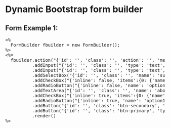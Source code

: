 # Dynamic Bootstrap form builder

## Form Example 1: 

<pre>
<%
  FormBuilder fbuilder = new FormBuilder();
%>
<%=
  fbuilder.action("{'id': '', 'class': '', 'action': '', 'method': 'POST'}")
          .addInput("{'id': '', 'class': '', 'type': 'text',  'name': 'fname', 'required': true, 'value': '', 'title': 'First Name:', 'placeholder': 'Enter your first name'}")
          .addInput("{'id': '', 'class': '', 'type': 'text',  'name': 'lname', 'required': true, 'value': '', 'title': 'Last Name:', 'placeholder': 'Enter your last name'}")
          .addSelectBox("{'id': '', 'class': '', 'name': 'subject', 'required': true, 'values': 'English,Math,Programming', 'title': 'Subject:', 'multiple': false}")
          .addCheckBox("{'inline': false, 'items':{0: {'name': 'option1', 'title': 'Option 1', 'value': 'opt1'}, 1: {'name': 'option2', 'title': 'Option 2','value': 'opt2'}}}")
          .addRadioButton("{'inline': false, 'name': 'option1', 'items':{0: {'title': 'Option 1', 'value': 'opt1'}, 1: {'title': 'Option 2','value': 'opt2'}}}")
          .addTextArea("{'id': '', 'class': '', 'name': 'about', 'required': false, 'value': '', 'title': 'About:', 'placeholder': 'Enter about yourself'}")
          .addCheckBox("{'inline': true, 'items':{0: {'name': 'option12', 'title': 'Option 1', 'value': 'opt1'}, 1: {'name': 'option21', 'title': 'Option 2','value': 'opt2'}}}")
          .addRadioButton("{'inline': true, 'name': 'option1', 'items':{0: {'title': 'Option 1', 'value': 'opt1'}, 1: {'title': 'Option 2','value': 'opt2'}}}")
          .addButton("{'id': '', 'class': 'btn-secondary', 'type': 'reset', 'title': 'Reset'}")
          .addButton("{'id': '', 'class': 'btn-primary', 'type': 'submit', 'title': 'Submit'}")
          .render()
%>
</pre>
